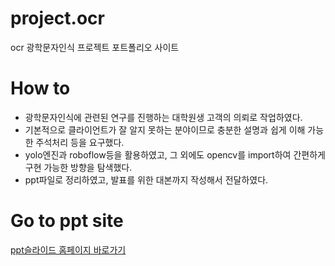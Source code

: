 # project.ocr
ocr 광학문자인식 프로젝트 포트폴리오 사이트

# How to
- 광학문자인식에 관련된 연구를 진행하는 대학원생 고객의 의뢰로 작업하였다.
- 기본적으로 클라이언트가 잘 알지 못하는 분야이므로 충분한 설명과 쉽게 이해 가능한 주석처리 등을 요구했다.
- yolo엔진과 roboflow등을 활용하였고, 그 외에도 opencv를 import하여 간편하게 구현 가능한 방향을 탐색했다.
- ppt파일로 정리하였고, 발표를 위한 대본까지 작성해서 전달하였다.

# Go to ppt site
<a href="https://fullipkim.github.io/project.ocr" target="_blank">ppt슬라이드 홈페이지 바로가기</a>
